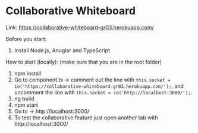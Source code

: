 # Collaborative Whiteboard

Link: https://collaborative-whiteboard-gr03.herokuapp.com/

Before you start:
1. Install Node.js, Anuglar and TypeScript

How to start (locally): (make sure that you are in the root folder)
1. npm install
2. Go to component.ts -> comment out the line with ``this.socket = io('https://collaborative-whiteboard-gr03.herokuapp.com/');``, and uncomment the line with ``this.socket = io('http://localhost:3000/');``.
3. ng build
4. npm start
5. Go to -> http://localhost:3000/
6. To test the collaborative feature just open another tab with http://localhost:3000/
